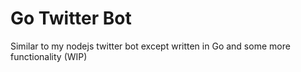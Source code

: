 # Go Twitter Bot

Similar to my nodejs twitter bot except written in Go and some more functionality (WIP)